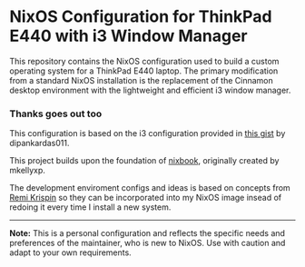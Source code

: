 # NixOS Configuration for ThinkPad E440 with i3 Window Manager

This repository contains the NixOS configuration used to build a custom operating system for a ThinkPad E440 laptop. The primary modification from a standard NixOS installation is the replacement of the Cinnamon desktop environment with the lightweight and efficient i3 window manager.

### Thanks goes out too

This configuration is based on the i3 configuration provided in [this gist](https://gist.github.com/dipankardas011/1635e1ede79b98336a3c7d7a4ae3f865) by dipankardas011.

This project builds upon the foundation of [nixbook](https://github.com/mkellyxp/nixbook), originally created by mkellyxp.

The development enviroment configs and ideas is based on concepts from [Remi Krispin](https://github.com/RamiKrispin/awesome-ds-setting/blob/main/README.md#set-up-git-and-ssh) so they can be incorporated into my NixOS image insead of redoing it every time I install a new system. 

---

**Note:** This is a personal configuration and reflects the specific needs and preferences of the maintainer, who is new to NixOS. Use with caution and adapt to your own requirements.